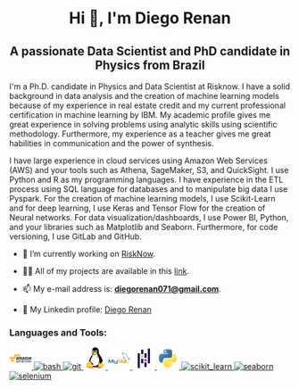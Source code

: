 <h1 align="center">Hi 👋, I'm Diego Renan</h1>
<h2 align="center">A passionate Data Scientist and PhD candidate in Physics from Brazil</h2>

I'm a Ph.D. candidate in Physics and Data Scientist at Risknow. I have a solid background in data analysis and the creation of machine learning models because of my experience in real estate credit and my current professional certification in machine learning by IBM. My academic profile gives me great experience in solving problems using analytic skills using scientific methodology. Furthermore, my experience as a teacher gives me great habilities in communication and the power of synthesis.

I have large experience in cloud services using Amazon Web Services (AWS) and your tools such as Athena, SageMaker, S3, and QuickSight. I use Python and R as my programming languages. I have experience in the ETL process using SQL language for databases and to manipulate big data I use Pyspark. For the creation of machine learning models, I use Scikit-Learn and for deep learning, I use Keras and Tensor Flow for the creation of Neural networks. For data visualization/dashboards, I use Power BI, Python, and your libraries such as Matplotlib and Seaborn. Furthermore, for code versioning, I use GitLab and GitHub.

- 🔭 I’m currently working on [RiskNow](https://www.risknow.ai/).

- 👨‍💻 All of my projects are available in this [link](https://github.com/diegords-br?tab=repositories).

- 📫 My e-mail address is: **diegorenan071@gmail.com**.

- 🔵 My Linkedin profile: [Diego Renan](https://www.linkedin.com/in/diego-renan-b414a2140/)

<h3 align="left">Languages and Tools:</h3>
<p align="left"> <a href="https://aws.amazon.com" target="_blank" rel="noreferrer"> <img src="https://raw.githubusercontent.com/devicons/devicon/master/icons/amazonwebservices/amazonwebservices-original-wordmark.svg" alt="aws" width="40" height="40"/> </a> <a href="https://www.gnu.org/software/bash/" target="_blank" rel="noreferrer"> <img src="https://www.vectorlogo.zone/logos/gnu_bash/gnu_bash-icon.svg" alt="bash" width="40" height="40"/> </a> <a href="https://git-scm.com/" target="_blank" rel="noreferrer"> <img src="https://www.vectorlogo.zone/logos/git-scm/git-scm-icon.svg" alt="git" width="40" height="40"/> </a> <a href="https://www.linux.org/" target="_blank" rel="noreferrer"> <img src="https://raw.githubusercontent.com/devicons/devicon/master/icons/linux/linux-original.svg" alt="linux" width="40" height="40"/> </a> <a href="https://www.mysql.com/" target="_blank" rel="noreferrer"> <img src="https://raw.githubusercontent.com/devicons/devicon/master/icons/mysql/mysql-original-wordmark.svg" alt="mysql" width="40" height="40"/> </a> <a href="https://pandas.pydata.org/" target="_blank" rel="noreferrer"> <img src="https://raw.githubusercontent.com/devicons/devicon/2ae2a900d2f041da66e950e4d48052658d850630/icons/pandas/pandas-original.svg" alt="pandas" width="40" height="40"/> </a> <a href="https://www.python.org" target="_blank" rel="noreferrer"> <img src="https://raw.githubusercontent.com/devicons/devicon/master/icons/python/python-original.svg" alt="python" width="40" height="40"/> </a> <a href="https://scikit-learn.org/" target="_blank" rel="noreferrer"> <img src="https://upload.wikimedia.org/wikipedia/commons/0/05/Scikit_learn_logo_small.svg" alt="scikit_learn" width="40" height="40"/> </a> <a href="https://seaborn.pydata.org/" target="_blank" rel="noreferrer"> <img src="https://seaborn.pydata.org/_images/logo-mark-lightbg.svg" alt="seaborn" width="40" height="40"/> </a> <a href="https://www.selenium.dev" target="_blank" rel="noreferrer"> <img src="https://raw.githubusercontent.com/detain/svg-logos/780f25886640cef088af994181646db2f6b1a3f8/svg/selenium-logo.svg" alt="selenium" width="40" height="40"/> </a> </p>
